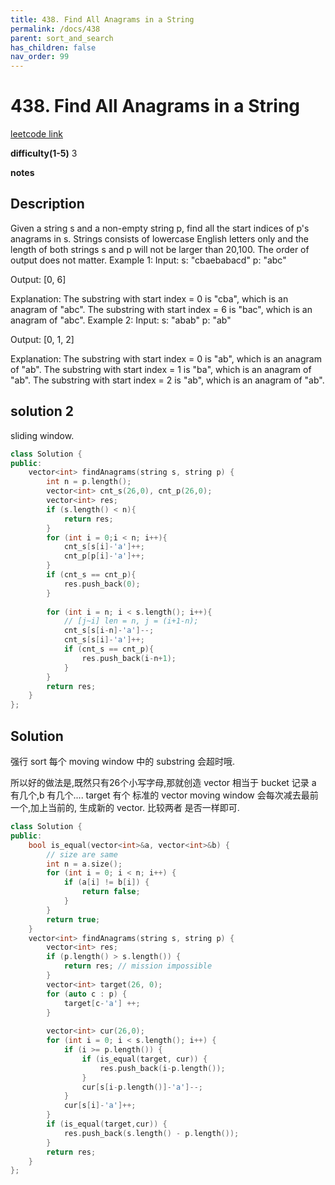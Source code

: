 ```yaml
---
title: 438. Find All Anagrams in a String
permalink: /docs/438
parent: sort_and_search
has_children: false
nav_order: 99
---
```

# 438. Find All Anagrams in a String
[leetcode link](https://leetcode.com/problems/find-all-anagrams-in-a-string/)

**difficulty(1-5)** 
3

**notes**   


## Description
Given a string s and a non-empty string p, find all the start indices of p's anagrams in s.
Strings consists of lowercase English letters only and the length of both strings s and p will not be larger than 20,100.
The order of output does not matter.
Example 1:
Input:
s: "cbaebabacd" p: "abc"

Output:
[0, 6]

Explanation:
The substring with start index = 0 is "cba", which is an anagram of "abc".
The substring with start index = 6 is "bac", which is an anagram of "abc".
Example 2:
Input:
s: "abab" p: "ab"

Output:
[0, 1, 2]

Explanation:
The substring with start index = 0 is "ab", which is an anagram of "ab".
The substring with start index = 1 is "ba", which is an anagram of "ab".
The substring with start index = 2 is "ab", which is an anagram of "ab".

## solution 2
sliding window.

```c++
class Solution {
public:
    vector<int> findAnagrams(string s, string p) {
        int n = p.length();
        vector<int> cnt_s(26,0), cnt_p(26,0);
        vector<int> res;
        if (s.length() < n){
            return res;
        }
        for (int i = 0;i < n; i++){
            cnt_s[s[i]-'a']++;
            cnt_p[p[i]-'a']++;
        }
        if (cnt_s == cnt_p){
            res.push_back(0);
        }
        
        for (int i = n; i < s.length(); i++){
            // [j~i] len = n, j = (i+1-n);
            cnt_s[s[i-n]-'a']--;
            cnt_s[s[i]-'a']++;
            if (cnt_s == cnt_p){
                res.push_back(i-n+1);
            }
        }
        return res;
    }
};
```

## Solution

强行 sort 每个 moving window 中的 substring 会超时哦.

所以好的做法是,既然只有26个小写字母,那就创造 vector<int> 相当于 bucket 记录 a 有几个,b 有几个....
target 有个 标准的 vector
moving window 会每次减去最前一个,加上当前的, 生成新的 vector. 比较两者 是否一样即可.

```c++
class Solution {
public:
    bool is_equal(vector<int>&a, vector<int>&b) {
        // size are same
        int n = a.size();
        for (int i = 0; i < n; i++) {
            if (a[i] != b[i]) {
                return false;
            }
        }
        return true;
    }
    vector<int> findAnagrams(string s, string p) {
        vector<int> res;
        if (p.length() > s.length()) {
            return res; // mission impossible
        }
        vector<int> target(26, 0);
        for (auto c : p) {
            target[c-'a'] ++;
        }
        
        vector<int> cur(26,0);
        for (int i = 0; i < s.length(); i++) {
            if (i >= p.length()) {
                if (is_equal(target, cur)) {
                    res.push_back(i-p.length());
                }
                cur[s[i-p.length()]-'a']--;                
            }            
            cur[s[i]-'a']++;
        }
        if (is_equal(target,cur)) {
            res.push_back(s.length() - p.length());
        }
        return res;
    }
};
```
<!-- 
Default label
{: .label }

Blue label
{: .label .label-blue }

Stable
{: .label .label-green }

New release
{: .label .label-purple }

Coming soon
{: .label .label-yellow }

Deprecated
{: .label .label-red } -->
